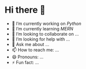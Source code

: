 # Hi there 👋


- 🔭 I’m currently working on *Python*
- 🌱 I’m currently learning *MERN*
- 👯 I’m looking to collaborate on ...
- 🤔 I’m looking for help with ...
- 💬 Ask me about ...
- 📫 How to reach me: ...
- 😄 Pronouns: ...
- ⚡ Fun fact: ...


